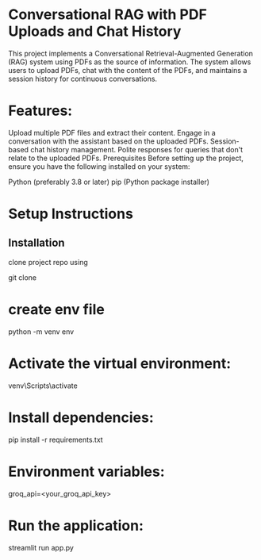 # Conversational RAG with PDF Uploads and Chat History
This project implements a Conversational Retrieval-Augmented Generation (RAG) system using PDFs as the source of information. The system allows users to upload PDFs, chat with the content of the PDFs, and maintains a session history for continuous conversations.

# Features:
Upload multiple PDF files and extract their content.
Engage in a conversation with the assistant based on the uploaded PDFs.
Session-based chat history management.
Polite responses for queries that don't relate to the uploaded PDFs.
Prerequisites
Before setting up the project, ensure you have the following installed on your system:

Python (preferably 3.8 or later)
pip (Python package installer)

# Setup Instructions


## Installation

clone project repo using

git clone <Assignment>

# create env file
python -m venv env

# Activate the virtual environment:
venv\Scripts\activate

# Install dependencies:
pip install -r requirements.txt

# Environment variables:
groq_api=<your_groq_api_key>

# Run the application:
streamlit run app.py




    